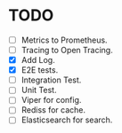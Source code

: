 # TODO

- [ ] Metrics to Prometheus.
- [ ] Tracing to Open Tracing.
- [x] Add Log.
- [x] E2E tests.
- [ ] Integration Test.
- [ ] Unit Test.
- [ ] Viper for config.
- [ ] Rediss for cache.
- [ ] Elasticsearch for search.

